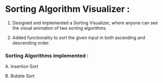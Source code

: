 # Sorting Algorithm Visualizer :

1. Designed and implemented a Sorting Visualizer, where anyone can see the visual animation of two sorting algorithms.

2. Added functionality to sort the given input in both ascending and descending order.

### Sorting Algorithms implemented : 
A. Insertion Sort

B. Bubble Sort
